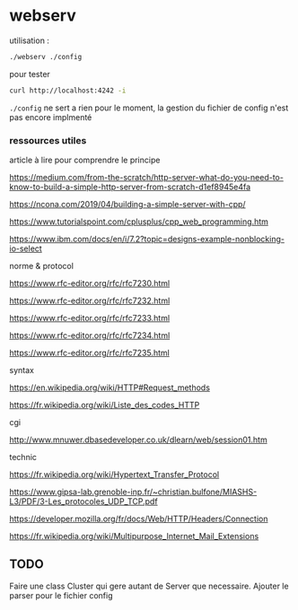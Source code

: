 # webserv

utilisation :

``` sh
./webserv ./config
```

pour tester 
``` sh
curl http://localhost:4242 -i
```

`./config` ne sert a rien pour le moment, la gestion du fichier de config n'est pas encore implmenté

### ressources utiles

article à lire pour comprendre le principe

https://medium.com/from-the-scratch/http-server-what-do-you-need-to-know-to-build-a-simple-http-server-from-scratch-d1ef8945e4fa

https://ncona.com/2019/04/building-a-simple-server-with-cpp/

https://www.tutorialspoint.com/cplusplus/cpp_web_programming.htm

https://www.ibm.com/docs/en/i/7.2?topic=designs-example-nonblocking-io-select

norme & protocol

https://www.rfc-editor.org/rfc/rfc7230.html

https://www.rfc-editor.org/rfc/rfc7232.html

https://www.rfc-editor.org/rfc/rfc7233.html

https://www.rfc-editor.org/rfc/rfc7234.html

https://www.rfc-editor.org/rfc/rfc7235.html

syntax 

https://en.wikipedia.org/wiki/HTTP#Request_methods

https://fr.wikipedia.org/wiki/Liste_des_codes_HTTP

cgi 

http://www.mnuwer.dbasedeveloper.co.uk/dlearn/web/session01.htm


technic

https://fr.wikipedia.org/wiki/Hypertext_Transfer_Protocol

https://www.gipsa-lab.grenoble-inp.fr/~christian.bulfone/MIASHS-L3/PDF/3-Les_protocoles_UDP_TCP.pdf

https://developer.mozilla.org/fr/docs/Web/HTTP/Headers/Connection

https://fr.wikipedia.org/wiki/Multipurpose_Internet_Mail_Extensions

## TODO

Faire une class Cluster qui gere autant de Server que necessaire.
Ajouter le parser pour le fichier config

